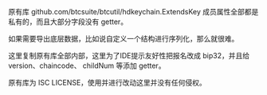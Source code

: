 原有库 github.com/btcsuite/btcutil/hdkeychain.ExtendsKey 成员属性全部都是私有的，而且大部分字段没有 getter。

如果需要导出底层数据，比如说自定义一个结构进行序列化，那么就很难。

这里复制原有库全部内部，这里为了IDE提示友好性把报名改成 bip32，并且给 version、chaincode、 childNum 等添加 getter。

原有库为 ISC LICENSE，使用并进行改动这里并没有任何侵权。
